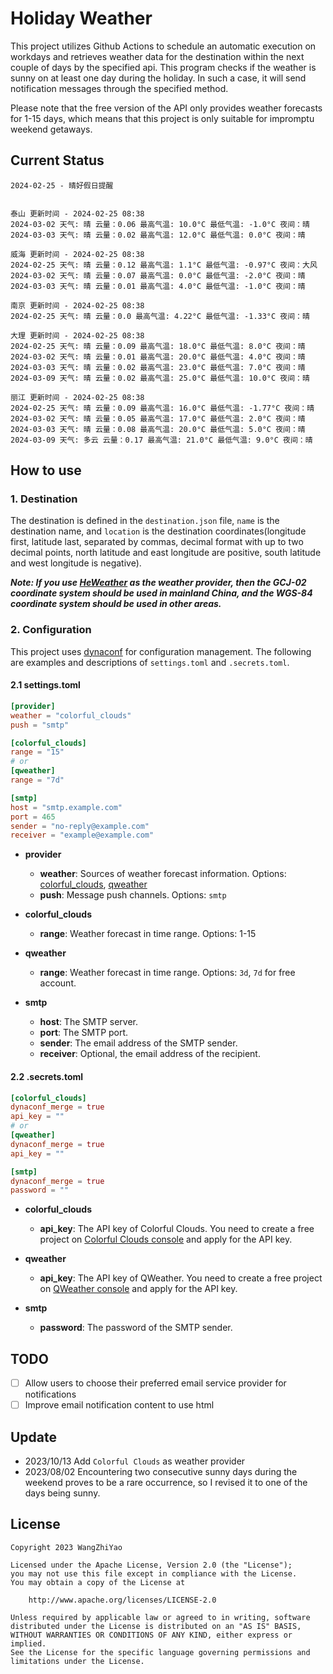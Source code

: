 # Holiday Weather

This project utilizes Github Actions to schedule an automatic execution on workdays and retrieves weather data for the destination within the next couple of days by the  specified api.
This program checks if the weather is sunny on at least one day during the holiday. In such a case, it will send notification messages through the specified method.

Please note that the free version of the API only provides weather forecasts for 1-15 days, which means that this project is only suitable for impromptu weekend getaways.

## Current Status

```
2024-02-25 - 晴好假日提醒


泰山 更新时间 - 2024-02-25 08:38
2024-03-02 天气: 晴 云量：0.06 最高气温: 10.0°C 最低气温: -1.0°C 夜间：晴
2024-03-03 天气: 晴 云量：0.02 最高气温: 12.0°C 最低气温: 0.0°C 夜间：晴

威海 更新时间 - 2024-02-25 08:38
2024-02-25 天气: 晴 云量：0.12 最高气温: 1.1°C 最低气温: -0.97°C 夜间：大风
2024-03-02 天气: 晴 云量：0.07 最高气温: 0.0°C 最低气温: -2.0°C 夜间：晴
2024-03-03 天气: 晴 云量：0.01 最高气温: 4.0°C 最低气温: -1.0°C 夜间：晴

南京 更新时间 - 2024-02-25 08:38
2024-02-25 天气: 晴 云量：0.0 最高气温: 4.22°C 最低气温: -1.33°C 夜间：晴

大理 更新时间 - 2024-02-25 08:38
2024-02-25 天气: 晴 云量：0.09 最高气温: 18.0°C 最低气温: 8.0°C 夜间：晴
2024-03-02 天气: 晴 云量：0.01 最高气温: 20.0°C 最低气温: 4.0°C 夜间：晴
2024-03-03 天气: 晴 云量：0.02 最高气温: 23.0°C 最低气温: 7.0°C 夜间：晴
2024-03-09 天气: 晴 云量：0.02 最高气温: 25.0°C 最低气温: 10.0°C 夜间：晴

丽江 更新时间 - 2024-02-25 08:38
2024-02-25 天气: 晴 云量：0.09 最高气温: 16.0°C 最低气温: -1.77°C 夜间：晴
2024-03-02 天气: 晴 云量：0.05 最高气温: 17.0°C 最低气温: 2.0°C 夜间：晴
2024-03-03 天气: 晴 云量：0.08 最高气温: 20.0°C 最低气温: 5.0°C 夜间：晴
2024-03-09 天气: 多云 云量：0.17 最高气温: 21.0°C 最低气温: 9.0°C 夜间：晴

```

## How to use

### 1. Destination

The destination is defined in the `destination.json` file, `name` is the destination name, and `location` is the destination coordinates(longitude first, latitude last, separated by commas, decimal format with up to two decimal points, north latitude and east longitude are positive, south latitude and west longitude is negative).

***Note: If you use [HeWeather](https://dev.qweather.com/docs/) as the weather provider, then the GCJ-02 coordinate system should be used in mainland China, and the WGS-84 coordinate system should be used in other areas.***

### 2. Configuration

This project uses [dynaconf](https://github.com/dynaconf/dynaconf) for configuration management. The following are examples and descriptions of `settings.toml`  and `.secrets.toml`.

#### 2.1 settings.toml

```toml
[provider]
weather = "colorful_clouds"
push = "smtp"

[colorful_clouds]
range = "15"
# or
[qweather]
range = "7d"

[smtp]
host = "smtp.example.com"
port = 465
sender = "no-reply@example.com"
receiver = "example@example.com"
```
- **provider**
  - **weather**: Sources of weather forecast information. Options: [colorful_clouds](https://docs.caiyunapp.com/docs/daily), [qweather](https://dev.qweather.com/docs/api/weather/weather-daily-forecast/)
  - **push**: Message push channels. Options: `smtp`

- **colorful_clouds**
  - **range**:  Weather forecast in time range. Options: 1-15

- **qweather**
  - **range**: Weather forecast in time range. Options: `3d`, `7d` for free account.

- **smtp**
  - **host**: The SMTP server.
  - **port**: The SMTP port.
  - **sender**: The email address of the SMTP sender.
  - **receiver**: Optional, the email address of the recipient.

#### 2.2 .secrets.toml

```toml
[colorful_clouds]
dynaconf_merge = true
api_key = ""
# or
[qweather]
dynaconf_merge = true
api_key = ""

[smtp]
dynaconf_merge = true
password = ""
```

- **colorful_clouds**
  - **api_key**:  The API key of Colorful Clouds. You need to create a free project on [Colorful Clouds console](https://platform.caiyunapp.com/dashboard/index) and apply for the API key.

- **qweather**
  - **api_key**: The API key of QWeather. You need to create a free project on [QWeather console](https://console.qweather.com/#/console) and apply for the API key.

- **smtp**
  - **password**: The password of the SMTP sender.


## TODO

- [ ] Allow users to choose their preferred email service provider for notifications
- [ ] Improve email notification content to use html

## Update
- 2023/10/13 Add `Colorful Clouds` as weather provider 
- 2023/08/02 Encountering two consecutive sunny days during the weekend proves to be a rare occurrence, so I revised it to one of the days being sunny.

## License

    Copyright 2023 WangZhiYao
    
    Licensed under the Apache License, Version 2.0 (the "License");
    you may not use this file except in compliance with the License.
    You may obtain a copy of the License at
    
        http://www.apache.org/licenses/LICENSE-2.0
    
    Unless required by applicable law or agreed to in writing, software
    distributed under the License is distributed on an "AS IS" BASIS,
    WITHOUT WARRANTIES OR CONDITIONS OF ANY KIND, either express or implied.
    See the License for the specific language governing permissions and
    limitations under the License.
